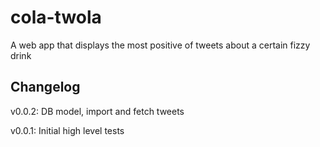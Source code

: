cola-twola
==========

A web app that displays the most positive of tweets about a certain fizzy drink


Changelog
---------

v0.0.2:
    DB model, import and fetch tweets

v0.0.1:
    Initial high level tests